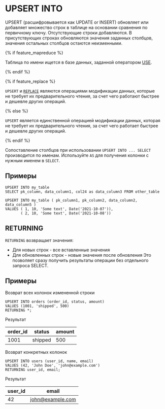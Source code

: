 
# UPSERT INTO

UPSERT (расшифровывается как UPDATE or INSERT) обновляет или добавляет множество строк в таблице на основании сравнения по первичному ключу. Отсутствующие строки добавляются. В присутствующих строках обновляются значения заданных столбцов, значения остальных столбцов остаются неизменными.

{% if feature_mapreduce %}

Таблица по имени ищется в базе данных, заданной оператором [USE](use.md).

{% endif %}

{% if feature_replace %}

`UPSERT` и [`REPLACE`](replace_into.md) являются операциями модификации данных, которые не требует их предварительного чтения, за счет чего работают быстрее и дешевле других операций.

{% else %}

`UPSERT` является единственной операцией модификации данных, которая не требует их предварительного чтения, за счет чего работает быстрее и дешевле других операций.

{% endif %}

Сопоставление столбцов при использовании `UPSERT INTO ... SELECT` производится по именам. Используйте `AS` для получения колонки с нужным именем в `SELECT`.

## Примеры

```yql
UPSERT INTO my_table
SELECT pk_column, data_column1, col24 as data_column3 FROM other_table
```

```yql
UPSERT INTO my_table ( pk_column1, pk_column2, data_column2, data_column5 )
VALUES ( 1, 10, 'Some text', Date('2021-10-07')),
       ( 2, 10, 'Some text', Date('2021-10-08'))
```

## RETURNING

`RETURNING` возвращает значения:
* Для новых строк - все вставленные значения
* Для обновленных строк - новые значения после обновления 
Это позволяет сразу получить результаты операции без отдельного запроса SELECT.

## Примеры

Возврат всех колонок измененной строки

```
UPSERT INTO orders (order_id, status, amount)
VALUES (1001, 'shipped', 500)
RETURNING *;
```

Результат

|order_id|status|amount|
|-|-|-|
|1001|shipped |500|

Возврат конкретных колонок

```
UPSERT INTO users (user_id, name, email)
VALUES (42, 'John Doe', 'john@example.com')
RETURNING user_id, email;
```

Результат

|user_id|email|
|-|-|
|42|john@example.com|